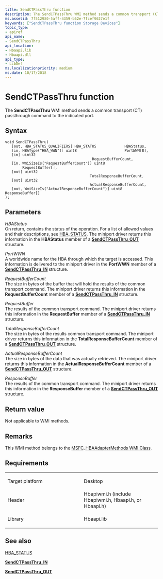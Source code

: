 ```yaml
---
title: SendCTPassThru function
description: The SendCTPassThru WMI method sends a common transport (CT) passthrough command to the indicated port.
ms.assetid: 7f512980-5aff-4359-b52e-7fcef9627e1f
keywords: ["SendCTPassThru function Storage Devices"]
topic_type:
- apiref
api_name:
- SendCTPassThru
api_location:
- Hbaapi.lib
- Hbaapi.dll
api_type:
- LibDef
ms.localizationpriority: medium
ms.date: 10/17/2018
---
```


# SendCTPassThru function


The **SendCTPassThru** WMI method sends a common transport (CT) passthrough command to the indicated port.

Syntax
------

```ManagedCPlusPlus
void SendCTPassThru(
   [out, HBA_STATUS_QUALIFIERS] HBA_STATUS             HBAStatus,
   [in, HBAType("HBA_WWN")] uint8                      PortWWN[8],
   [in] uint32                                         RequestBufferCount,
   [in, WmiSizeIs("RequestBufferCount")] uint8         RequestBuffer[],
   [out] uint32                                        TotalResponseBufferCount,
   [out] uint32                                        ActualResponseBufferCount,
   [out, WmiSizeIs("ActualResponseBufferCount")] uint8 ResponseBuffer[]
);
```

Parameters
----------

*HBAStatus*   
On return, contains the status of the operation. For a list of allowed values and their descriptions, see [HBA\_STATUS](hba-status.md). The miniport driver returns this information in the **HBAStatus** member of a [**SendCTPassThru\_OUT**](https://docs.microsoft.com/windows-hardware/drivers/ddi/hbapiwmi/ns-hbapiwmi-_sendctpassthru_out) structure.

*PortWWN*   
A worldwide name for the HBA through which the target is accessed. This information is delivered to the miniport driver in the **PortWWN** member of a [**SendCTPassThru\_IN**](https://docs.microsoft.com/windows-hardware/drivers/ddi/hbapiwmi/ns-hbapiwmi-_sendctpassthru_in) structure.

*RequestBufferCount*   
The size in bytes of the buffer that will hold the results of the common transport command. The miniport driver returns this information in the **RequestBufferCount** member of a [**SendCTPassThru\_IN**](https://docs.microsoft.com/windows-hardware/drivers/ddi/hbapiwmi/ns-hbapiwmi-_sendctpassthru_in) structure.

*RequestBuffer*   
The results of the common transport command. The miniport driver returns this information in the **RequestBuffer** member of a [**SendCTPassThru\_IN**](https://docs.microsoft.com/windows-hardware/drivers/ddi/hbapiwmi/ns-hbapiwmi-_sendctpassthru_in) structure.

*TotalResponseBufferCount*   
The size in bytes of the results common transport command. The miniport driver returns this information in the **TotalResponseBufferCount** member of a [**SendCTPassThru\_OUT**](https://docs.microsoft.com/windows-hardware/drivers/ddi/hbapiwmi/ns-hbapiwmi-_sendctpassthru_out) structure.

*ActualResponseBufferCount*   
The size in bytes of the data that was actually retrieved. The miniport driver returns this information in the **ActualResponseBufferCount** member of a [**SendCTPassThru\_OUT**](https://docs.microsoft.com/windows-hardware/drivers/ddi/hbapiwmi/ns-hbapiwmi-_sendctpassthru_out) structure.

*ResponseBuffer*   
The results of the common transport command. The miniport driver returns this information in the **ResponseBuffer** member of a [**SendCTPassThru\_OUT**](https://docs.microsoft.com/windows-hardware/drivers/ddi/hbapiwmi/ns-hbapiwmi-_sendctpassthru_out) structure.

Return value
------------

Not applicable to WMI methods.

Remarks
-------

This WMI method belongs to the [MSFC\_HBAAdapterMethods WMI Class](msfc-hbaadaptermethods-wmi-class.md).

Requirements
------------

<table>
<colgroup>
<col width="50%" />
<col width="50%" />
</colgroup>
<tbody>
<tr class="odd">
<td align="left"><p>Target platform</p></td>
<td align="left">Desktop</td>
</tr>
<tr class="even">
<td align="left"><p>Header</p></td>
<td align="left">Hbapiwmi.h (include Hbapiwmi.h, Hbaapi.h, or Hbaapi.h)</td>
</tr>
<tr class="odd">
<td align="left"><p>Library</p></td>
<td align="left">Hbaapi.lib</td>
</tr>
</tbody>
</table>

## <span id="see_also"></span>See also


[HBA\_STATUS](hba-status.md)

[**SendCTPassThru\_IN**](https://docs.microsoft.com/windows-hardware/drivers/ddi/hbapiwmi/ns-hbapiwmi-_sendctpassthru_in)

[**SendCTPassThru\_OUT**](https://docs.microsoft.com/windows-hardware/drivers/ddi/hbapiwmi/ns-hbapiwmi-_sendctpassthru_out)

 

 






